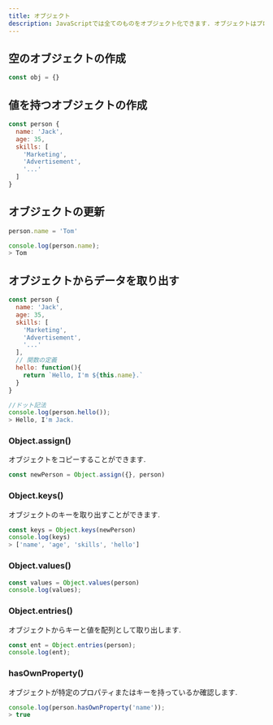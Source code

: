 ```yaml
---
title: オブジェクト
description: JavaScriptでは全てのものをオブジェクト化できます. オブジェクトはプロパティと値のペアで表現します.
---
```


## 空のオブジェクトの作成

```js
const obj = {}
```

## 値を持つオブジェクトの作成

```js
const person {
  name: 'Jack',
  age: 35,
  skills: [
    'Marketing',
    'Advertisement',
    '...'
  ]
}

```



## オブジェクトの更新
```js
person.name = 'Tom'

console.log(person.name);
> Tom
```



## オブジェクトからデータを取り出す
```js
const person {
  name: 'Jack',
  age: 35,
  skills: [
    'Marketing',
    'Advertisement',
    '...'
  ],
  // 関数の定義
  hello: function(){ 
    return `Hello, I'm ${this.name}.`
  }
}

//ドット記法
console.log(person.hello());
> Hello, I'm Jack.

```


### Object.assign()
オブジェクトをコピーすることができます.  

```js
const newPerson = Object.assign({}, person)
```

### Object.keys()
オブジェクトのキーを取り出すことができます.  

```js
const keys = Object.keys(newPerson)
console.log(keys)
> ['name', 'age', 'skills', 'hello']
```

### Object.values()

```js
const values = Object.values(person)
console.log(values);
```


### Object.entries()
オブジェクトからキーと値を配列として取り出します.  

```js
const ent = Object.entries(person);
console.log(ent);
```

### hasOwnProperty()
オブジェクトが特定のプロパティまたはキーを持っているか確認します.  

```js
console.log(person.hasOwnProperty('name'));
> true
```



